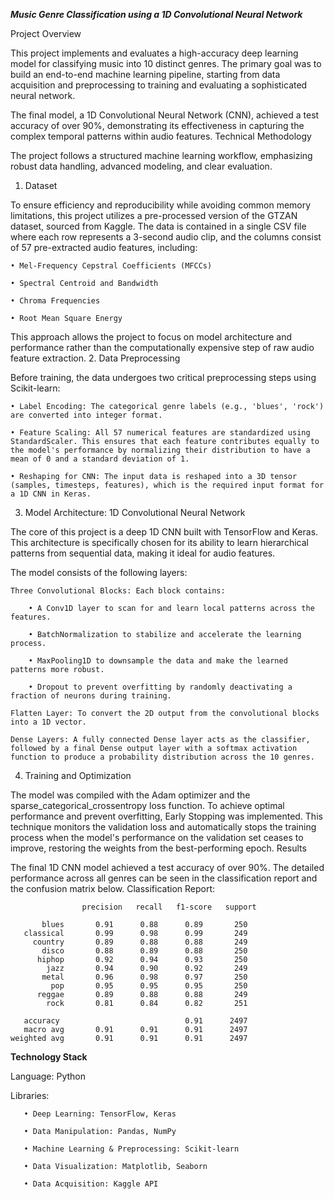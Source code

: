 ***Music Genre Classification using a 1D Convolutional Neural Network***

Project Overview

This project implements and evaluates a high-accuracy deep learning model for classifying music into 10 distinct genres. The primary goal was to build an end-to-end machine learning pipeline, starting from data acquisition and preprocessing to training and evaluating a sophisticated neural network.

The final model, a 1D Convolutional Neural Network (CNN), achieved a test accuracy of over 90%, demonstrating its effectiveness in capturing the complex temporal patterns within audio features.
Technical Methodology

The project follows a structured machine learning workflow, emphasizing robust data handling, advanced modeling, and clear evaluation.

1. Dataset

To ensure efficiency and reproducibility while avoiding common memory limitations, this project utilizes a pre-processed version of the GTZAN dataset, sourced from Kaggle. The data is contained in a single CSV file where each row represents a 3-second audio clip, and the columns consist of 57 pre-extracted audio features, including:

    • Mel-Frequency Cepstral Coefficients (MFCCs)

    • Spectral Centroid and Bandwidth

    • Chroma Frequencies

    • Root Mean Square Energy

This approach allows the project to focus on model architecture and performance rather than the computationally expensive step of raw audio feature extraction.
2. Data Preprocessing

Before training, the data undergoes two critical preprocessing steps using Scikit-learn:

    • Label Encoding: The categorical genre labels (e.g., 'blues', 'rock') are converted into integer format.

    • Feature Scaling: All 57 numerical features are standardized using StandardScaler. This ensures that each feature contributes equally to the model's performance by normalizing their distribution to have a mean of 0 and a standard deviation of 1.

    • Reshaping for CNN: The input data is reshaped into a 3D tensor (samples, timesteps, features), which is the required input format for a 1D CNN in Keras.

3. Model Architecture: 1D Convolutional Neural Network

The core of this project is a deep 1D CNN built with TensorFlow and Keras. This architecture is specifically chosen for its ability to learn hierarchical patterns from sequential data, making it ideal for audio features.

The model consists of the following layers:

    Three Convolutional Blocks: Each block contains:

        • A Conv1D layer to scan for and learn local patterns across the features.

        • BatchNormalization to stabilize and accelerate the learning process.

        • MaxPooling1D to downsample the data and make the learned patterns more robust.

        • Dropout to prevent overfitting by randomly deactivating a fraction of neurons during training.

    Flatten Layer: To convert the 2D output from the convolutional blocks into a 1D vector.

    Dense Layers: A fully connected Dense layer acts as the classifier, followed by a final Dense output layer with a softmax activation function to produce a probability distribution across the 10 genres.

4. Training and Optimization

The model was compiled with the Adam optimizer and the sparse_categorical_crossentropy loss function. To achieve optimal performance and prevent overfitting, Early Stopping was implemented. This technique monitors the validation loss and automatically stops the training process when the model's performance on the validation set ceases to improve, restoring the weights from the best-performing epoch.
Results

The final 1D CNN model achieved a test accuracy of over 90%. The detailed performance across all genres can be seen in the classification report and the confusion matrix below.
Classification Report:

                    precision   recall   f1-score   support

           blues       0.91      0.88      0.89       250
       classical       0.99      0.98      0.99       249
         country       0.89      0.88      0.88       249
           disco       0.88      0.89      0.88       250
          hiphop       0.92      0.94      0.93       250
            jazz       0.94      0.90      0.92       249
           metal       0.96      0.98      0.97       250
             pop       0.95      0.95      0.95       250
          reggae       0.89      0.88      0.88       249
            rock       0.81      0.84      0.82       251

       accuracy                            0.91      2497
       macro avg       0.91      0.91      0.91      2497
    weighted avg       0.91      0.91      0.91      2497
    

**Technology Stack**

Language: Python

Libraries:

       • Deep Learning: TensorFlow, Keras

       • Data Manipulation: Pandas, NumPy

       • Machine Learning & Preprocessing: Scikit-learn

       • Data Visualization: Matplotlib, Seaborn

       • Data Acquisition: Kaggle API
